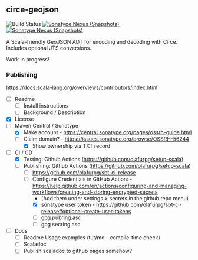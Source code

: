 ## circe-geojson

![Build Status](https://github.com/worace/circe-geojson/workflows/CI/badge.svg)
[![Sonatype Nexus (Snapshots)](https://img.shields.io/nexus/s/https/oss.sonatype.org/works.worace/circe-geojson-core_2.12.svg)](https://oss.sonatype.org/content/repositories/snapshots/works/worace/circe-geojson-core_2.12/)
[![Sonatype Nexus (Snapshots)](https://img.shields.io/nexus/s/https/oss.sonatype.org/works.worace/circe-geojson-jts_2.12.svg)](https://oss.sonatype.org/content/repositories/snapshots/works/worace/circe-geojson-jts_2.12/)

A Scala-friendly GeoJSON ADT for encoding and decoding with Circe. Includes optional JTS conversions.

Work in progress!

### Publishing

https://docs.scala-lang.org/overviews/contributors/index.html

* [ ] Readme
  * [ ] Install instructions
  * [ ] Background / Description
* [x] License
* [ ] Maven Central / Sonatype
  * [x] Make account - https://central.sonatype.org/pages/ossrh-guide.html
  * [ ] Claim domain? - https://issues.sonatype.org/browse/OSSRH-56244
    * [x] Show ownership via TXT record
* [ ] CI / CD
  * [X] Testing: Github Actions (https://github.com/olafurpg/setup-scala)
  * [ ] Publishing: Github Actions (https://github.com/olafurpg/setup-scala)
    * [ ] https://github.com/olafurpg/sbt-ci-release
    * [ ] Configure Credentials in GitHub Action: - https://help.github.com/en/actions/configuring-and-managing-workflows/creating-and-storing-encrypted-secrets
      * (Add them under settings > secrets in the github repo menu)
      * [x] sonatype user token - https://github.com/olafurpg/sbt-ci-release#optional-create-user-tokens
      * [ ] gpg pubring.asc
      * [ ] gpg secring.asc
* [ ] Docs
  * [ ] Readme Usage examples (tut/md - compile-time check)
  * [ ] Scaladoc
  * [ ] Publish scaladoc to github pages somehow?
